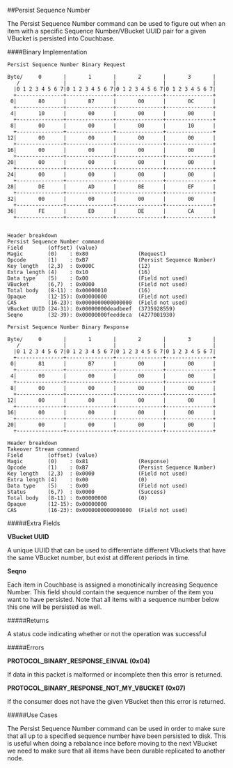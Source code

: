 
##Persist Sequence Number

The Persist Sequence Number command can be used to figure out when an item with a specific Sequence Number/VBucket UUID pair for a given VBucket is persisted into Couchbase.

####Binary Implementation

    Persist Sequence Number Binary Request

    Byte/     0       |       1       |       2       |       3       |
       /              |               |               |               |
      |0 1 2 3 4 5 6 7|0 1 2 3 4 5 6 7|0 1 2 3 4 5 6 7|0 1 2 3 4 5 6 7|
      +---------------+---------------+---------------+---------------+
     0|       80      |       B7      |       00      |       0C      |
      +---------------+---------------+---------------+---------------+
     4|       10      |       00      |       00      |       00      |
      +---------------+---------------+---------------+---------------+
     8|       00      |       00      |       00      |       10      |
      +---------------+---------------+---------------+---------------+
    12|       00      |       00      |       00      |       00      |
      +---------------+---------------+---------------+---------------+
    16|       00      |       00      |       00      |       00      |
      +---------------+---------------+---------------+---------------+
    20|       00      |       00      |       00      |       00      |
      +---------------+---------------+---------------+---------------+
    24|       00      |       00      |       00      |       00      |
      +---------------+---------------+---------------+---------------+
    28|       DE      |       AD      |       BE      |       EF      |
      +---------------+---------------+---------------+---------------+
    32|       00      |       00      |       00      |       00      |
      +---------------+---------------+---------------+---------------+
    36|       FE      |       ED      |       DE      |       CA      |
      +---------------+---------------+---------------+---------------+


    Header breakdown
    Persist Sequence Number command
    Field        (offset) (value)
    Magic        (0)    : 0x80                (Request)
    Opcode       (1)    : 0xB7                (Persist Sequence Number)
    Key length   (2,3)  : 0x000C              (12)
    Extra length (4)    : 0x10                (16)
    Data type    (5)    : 0x00                (Field not used)
    VBucket      (6,7)  : 0x0000              (Field not used)
    Total body   (8-11) : 0x00000010          (16)
    Opaque       (12-15): 0x00000000          (Field not used)
    CAS          (16-23): 0x0000000000000000  (Field not used)
	VBucket UUID (24-31): 0x00000000deadbeef  (3735928559)
	Seqno        (32-39): 0x00000000feeddeca  (4277001930)

    Persist Sequence Number Binary Response

    Byte/     0       |       1       |       2       |       3       |
       /              |               |               |               |
      |0 1 2 3 4 5 6 7|0 1 2 3 4 5 6 7|0 1 2 3 4 5 6 7|0 1 2 3 4 5 6 7|
      +---------------+---------------+---------------+---------------+
     0|       81      |       B7      |       00      |       00      |
      +---------------+---------------+---------------+---------------+
     4|       00      |       00      |       00      |       00      |
      +---------------+---------------+---------------+---------------+
     8|       00      |       00      |       00      |       00      |
      +---------------+---------------+---------------+---------------+
    12|       00      |       00      |       00      |       00      |
      +---------------+---------------+---------------+---------------+
    16|       00      |       00      |       00      |       00      |
      +---------------+---------------+---------------+---------------+
    20|       00      |       00      |       00      |       00      |
      +---------------+---------------+---------------+---------------+

    Header breakdown
    Takeover Stream command
    Field        (offset) (value)
    Magic        (0)    : 0x81 	              (Response)
    Opcode       (1)    : 0xB7                (Persist Sequence Number)
    Key length   (2,3)  : 0x0000              (Field not used)
    Extra length (4)    : 0x00                (0)
    Data type    (5)    : 0x00                (Field not used)
    Status       (6,7)  : 0x0000              (Success)
    Total body   (8-11) : 0x00000000          (0)
    Opaque       (12-15): 0x00000000
    CAS          (16-23): 0x0000000000000000  (Field not used)

#####Extra Fields

**VBucket UUID**

A unique UUID that can be used to differentiate different VBuckets that have the same VBucket number, but exist at different periods in time.

**Seqno**

Each item in Couchbase is assigned a monotinically increasing Sequence Number. This field should contain the sequence number of the item you want to have persisted. Note that all items with a sequence number below this one will be persisted as well.

#####Returns

A status code indicating whether or not the operation was successful

#####Errors

**PROTOCOL_BINARY_RESPONSE_EINVAL (0x04)**

If data in this packet is malformed or incomplete then this error is returned.

**PROTOCOL_BINARY_RESPONSE_NOT_MY_VBUCKET (0x07)**

If the consumer does not have the given VBucket then this error is returned.

#####Use Cases

The Persist Sequence Number command can be used in order to make sure that all up to a specified sequence number have been persisted to disk. This is useful when doing a rebalance ince before moving to the next VBucket we need to make sure that all items have been durable replicated to another node.


